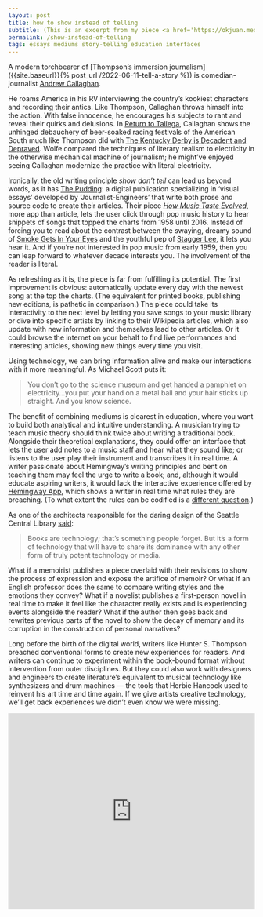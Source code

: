 ```yaml
---
layout: post
title: how to show instead of telling
subtitle: (This is an excerpt from my piece <a href='https://okjuan.medium.com/the-virtual-book-part-1-782ccd4cc360'>The Virtual Book</a>.)
permalink: /show-instead-of-telling
tags: essays mediums story-telling education interfaces
---
```


A modern torchbearer of [Thompson’s immersion journalism]({{site.baseurl}}{% post_url /2022-06-11-tell-a-story %}) is comedian-journalist [Andrew Callaghan](https://www.youtube.com/channel/UC-AQKm7HUNMmxjdS371MSwg).
<!--more-->
He roams America in his RV interviewing the country’s kookiest characters and recording their antics.
Like Thompson, Callaghan throws himself into the action.
With false innocence, he encourages his subjects to rant and reveal their quirks and delusions.
In [Return to Tallega](https://youtu.be/6tuYIXi6nTQ), Callaghan shows the unhinged debauchery of beer-soaked racing festivals of the American South much like Thompson did with [The Kentucky Derby is Decadent and Depraved](https://en.wikipedia.org/wiki/The_Kentucky_Derby_Is_Decadent_and_Depraved).
Wolfe compared the techniques of literary realism to electricity in the otherwise mechanical machine of journalism; he might’ve enjoyed seeing Callaghan modernize the practice with literal electricity.

Ironically, the old writing principle _show don’t tell_ can lead us beyond words, as it has [The Pudding](https://pudding.cool/): a digital publication specializing in ‘visual essays’ developed by ‘Journalist-Engineers’ that write both prose and source code to create their articles.
Their piece [_How Music Taste Evolved_](https://pudding.cool/2017/03/music-history/), more app than article, lets the user click through pop music history to hear snippets of songs that topped the charts from 1958 until 2016.
Instead of forcing you to read about the contrast between the swaying, dreamy sound of [Smoke Gets In Your Eyes](https://youtu.be/57tK6aQS_H0) and the youthful pep of [Stagger Lee](https://youtu.be/FCPutYaGFlE), it lets you hear it.
And if you’re not interested in pop music from early 1959, then you can leap forward to whatever decade interests you.
The involvement of the reader is literal.

As refreshing as it is, the piece is far from fulfilling its potential.
The first improvement is obvious: automatically update every day with the newest song at the top the charts.
(The equivalent for printed books, publishing new editions, is pathetic in comparison.) The piece could take its interactivity to the next level by letting you save songs to your music library or dive into specific artists by linking to their Wikipedia articles, which also update with new information and themselves lead to other articles.
Or it could browse the internet on your behalf to find live performances and interesting articles, showing new things every time you visit.

Using technology, we can bring information alive and make our interactions with it more meaningful.
As Michael Scott puts it:

> You don’t go to the science museum and get handed a pamphlet on electricity…you put your hand on a metal ball and your hair sticks up straight.
> And you know science.

The benefit of combining mediums is clearest in education, where you want to build both analytical and intuitive understanding.
A musician trying to teach music theory should think twice about writing a traditional book.
Alongside their theoretical explanations, they could offer an interface that lets the user add notes to a music staff and hear what they sound like; or listens to the user play their instrument and transcribes it in real time.
A writer passionate about Hemingway’s writing principles and bent on teaching them may feel the urge to write a book; and, although it would educate aspiring writers, it would lack the interactive experience offered by [Hemingway App](https://hemingwayapp.com/), which shows a writer in real time what rules they are breaching.
(To what extent the rules can be codified is a [different question](https://www.litcharts.com/blog/analitics/what-makes-hemingway/).)

As one of the architects responsible for the daring design of the Seattle Central Library [said](https://youtu.be/1x0PA0Rnjho):

> Books are technology; that’s something people forget.
> But it’s a form of technology that will have to share its dominance with any other form of truly potent technology or media.

What if a memoirist publishes a piece overlaid with their revisions to show the process of expression and expose the artifice of memoir?
Or what if an English professor does the same to compare writing styles and the emotions they convey?
What if a novelist publishes a first-person novel in real time to make it feel like the character really exists and is experiencing events alongside the reader?
What if the author then goes back and rewrites previous parts of the novel to show the decay of memory and its corruption in the construction of personal narratives?

Long before the birth of the digital world, writers like Hunter S. Thompson breached conventional forms to create new experiences for readers.
And writers can continue to experiment within the book-bound format without intervention from outer disciplines.
But they could also work with designers and engineers to create literature’s equivalent to musical technology like synthesizers and drum machines — the tools that Herbie Hancock used to reinvent his art time and time again.
If we give artists creative technology, we’ll get back experiences we didn’t even know we were missing.

<iframe width="100%" height="400" src="https://www.youtube.com/embed/iq71Cb2jEIE?si=19k-GwHRoh0TPF-O" title="YouTube video player" frameborder="0" allow="accelerometer; autoplay; clipboard-write; encrypted-media; gyroscope; picture-in-picture; web-share" allowfullscreen></iframe>